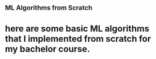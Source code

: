 ## ML Algorithms from Scratch

# here are some basic ML algorithms that I implemented from scratch for my bachelor course. 
